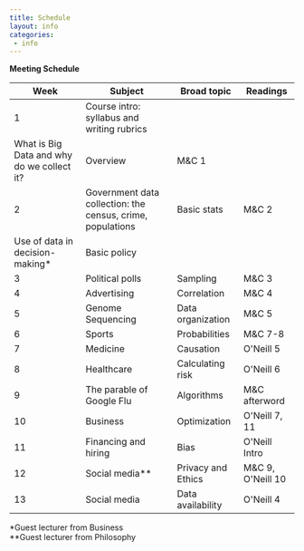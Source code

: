 ```yaml
---
title: Schedule
layout: info
categories:
 - info
---
```


**Meeting Schedule**

Week | Subject | Broad topic | Readings
--- | --- | --- | ---
1| Course intro: syllabus and writing rubrics
 | What is Big Data and why do we collect it? | Overview | M&C 1 |
2 | Government data collection: the census, crime, populations |  Basic stats|  M&C 2
|Use of data in decision-making* | Basic policy
3 | Political polls | Sampling | M&C 3
4 | Advertising | Correlation | M&C 4
5 | Genome Sequencing | Data organization | M&C 5
6 | Sports | Probabilities |M&C 7-8|
7 | Medicine | Causation | O'Neill 5
8 | Healthcare | Calculating risk |  O'Neill 6
9 | The parable of Google Flu | Algorithms|M&C afterword
10 | Business | Optimization | O'Neill 7, 11
11 | Financing and hiring  | Bias | O'Neill Intro
12 | Social media** | Privacy and Ethics | M&C 9, O'Neill 10 |
13 | Social media | Data availability | O'Neill 4

*Guest lecturer from Business  
**Guest lecturer from Philosophy
